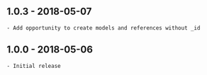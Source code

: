 ## 1.0.3 - 2018-05-07
    - Add opportunity to create models and references without _id

## 1.0.0 - 2018-05-06
    - Initial release